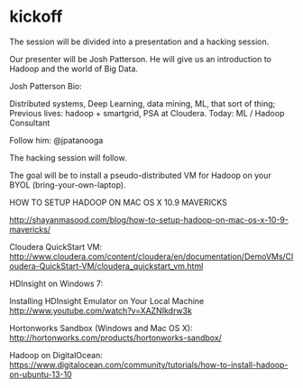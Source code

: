 kickoff
=======

The session will be divided into a presentation and a hacking session.

Our presenter will be Josh Patterson. He will give us an introduction to Hadoop and the world of Big Data.

Josh Patterson Bio:

Distributed systems, Deep Learning, data mining, ML, that sort of thing; Previous lives: hadoop + smartgrid, PSA at Cloudera. Today: ML / Hadoop Consultant

Follow him: @jpatanooga

The hacking session will follow.

The goal will be to install a pseudo-distributed VM for Hadoop on your BYOL (bring-your-own-laptop).

HOW TO SETUP HADOOP ON MAC OS X 10.9 MAVERICKS

http://shayanmasood.com/blog/how-to-setup-hadoop-on-mac-os-x-10-9-mavericks/

Cloudera QuickStart VM:
http://www.cloudera.com/content/cloudera/en/documentation/DemoVMs/Cloudera-QuickStart-VM/cloudera_quickstart_vm.html

HDInsight on Windows 7:

Installing HDInsight Emulator on Your Local Machine
http://www.youtube.com/watch?v=XAZNIkdrw3k

Hortonworks Sandbox (Windows and Mac OS X):
http://hortonworks.com/products/hortonworks-sandbox/

Hadoop on DigitalOcean:
https://www.digitalocean.com/community/tutorials/how-to-install-hadoop-on-ubuntu-13-10

